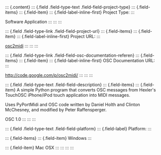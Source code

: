 ::: {.content}
::: {.field .field-type-text .field-field-project-type}
::: {.field-items}
::: {.field-item}
::: {.field-label-inline-first}
Project Type:
:::

Software Application
:::
:::
:::

::: {.field .field-type-link .field-field-project-url}
::: {.field-items}
::: {.field-item}
::: {.field-label-inline-first}
Project URL:
:::

[osc2midi](http://code.google.com/p/osc2midi/)
:::
:::
:::

::: {.field .field-type-link .field-field-osc-documentation-referen}
::: {.field-items}
::: {.field-item}
::: {.field-label-inline-first}
OSC Documentation URL:
:::

<http://code.google.com/p/osc2midi/>
:::
:::
:::

::: {.field .field-type-text .field-field-description}
::: {.field-items}
::: {.field-item}
A simple Python program that converts OSC messages from Hexler\'s
TouchOSC iPhone/iPod touch application into MIDI messages.

Uses PyPortMidi and OSC code written by Daniel Holth and Clinton
McChesney, and modified by Peter Raffensperger.

OSC 1.0
:::
:::
:::

::: {.field .field-type-text .field-field-platform}
::: {.field-label}
Platform:
:::

::: {.field-items}
::: {.field-item}
Windows
:::

::: {.field-item}
Mac OSX
:::
:::
:::
:::
